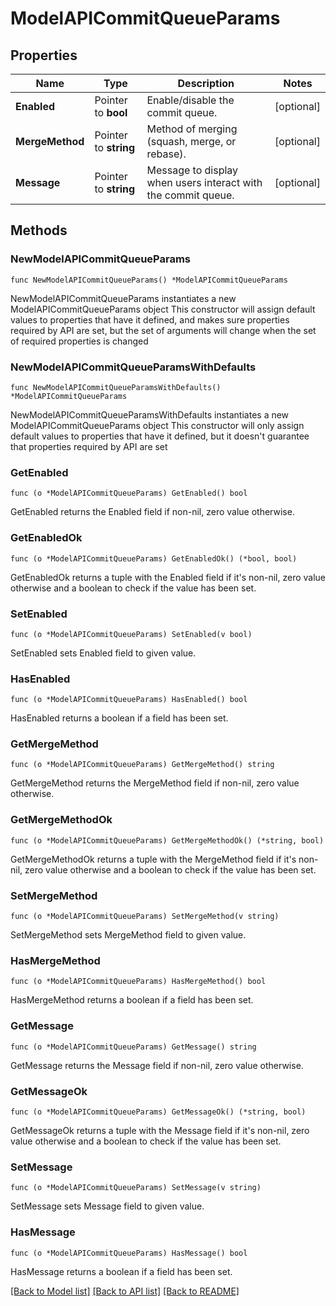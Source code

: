 # ModelAPICommitQueueParams

## Properties

Name | Type | Description | Notes
------------ | ------------- | ------------- | -------------
**Enabled** | Pointer to **bool** | Enable/disable the commit queue. | [optional] 
**MergeMethod** | Pointer to **string** | Method of merging (squash, merge, or rebase). | [optional] 
**Message** | Pointer to **string** | Message to display when users interact with the commit queue. | [optional] 

## Methods

### NewModelAPICommitQueueParams

`func NewModelAPICommitQueueParams() *ModelAPICommitQueueParams`

NewModelAPICommitQueueParams instantiates a new ModelAPICommitQueueParams object
This constructor will assign default values to properties that have it defined,
and makes sure properties required by API are set, but the set of arguments
will change when the set of required properties is changed

### NewModelAPICommitQueueParamsWithDefaults

`func NewModelAPICommitQueueParamsWithDefaults() *ModelAPICommitQueueParams`

NewModelAPICommitQueueParamsWithDefaults instantiates a new ModelAPICommitQueueParams object
This constructor will only assign default values to properties that have it defined,
but it doesn't guarantee that properties required by API are set

### GetEnabled

`func (o *ModelAPICommitQueueParams) GetEnabled() bool`

GetEnabled returns the Enabled field if non-nil, zero value otherwise.

### GetEnabledOk

`func (o *ModelAPICommitQueueParams) GetEnabledOk() (*bool, bool)`

GetEnabledOk returns a tuple with the Enabled field if it's non-nil, zero value otherwise
and a boolean to check if the value has been set.

### SetEnabled

`func (o *ModelAPICommitQueueParams) SetEnabled(v bool)`

SetEnabled sets Enabled field to given value.

### HasEnabled

`func (o *ModelAPICommitQueueParams) HasEnabled() bool`

HasEnabled returns a boolean if a field has been set.

### GetMergeMethod

`func (o *ModelAPICommitQueueParams) GetMergeMethod() string`

GetMergeMethod returns the MergeMethod field if non-nil, zero value otherwise.

### GetMergeMethodOk

`func (o *ModelAPICommitQueueParams) GetMergeMethodOk() (*string, bool)`

GetMergeMethodOk returns a tuple with the MergeMethod field if it's non-nil, zero value otherwise
and a boolean to check if the value has been set.

### SetMergeMethod

`func (o *ModelAPICommitQueueParams) SetMergeMethod(v string)`

SetMergeMethod sets MergeMethod field to given value.

### HasMergeMethod

`func (o *ModelAPICommitQueueParams) HasMergeMethod() bool`

HasMergeMethod returns a boolean if a field has been set.

### GetMessage

`func (o *ModelAPICommitQueueParams) GetMessage() string`

GetMessage returns the Message field if non-nil, zero value otherwise.

### GetMessageOk

`func (o *ModelAPICommitQueueParams) GetMessageOk() (*string, bool)`

GetMessageOk returns a tuple with the Message field if it's non-nil, zero value otherwise
and a boolean to check if the value has been set.

### SetMessage

`func (o *ModelAPICommitQueueParams) SetMessage(v string)`

SetMessage sets Message field to given value.

### HasMessage

`func (o *ModelAPICommitQueueParams) HasMessage() bool`

HasMessage returns a boolean if a field has been set.


[[Back to Model list]](../README.md#documentation-for-models) [[Back to API list]](../README.md#documentation-for-api-endpoints) [[Back to README]](../README.md)


